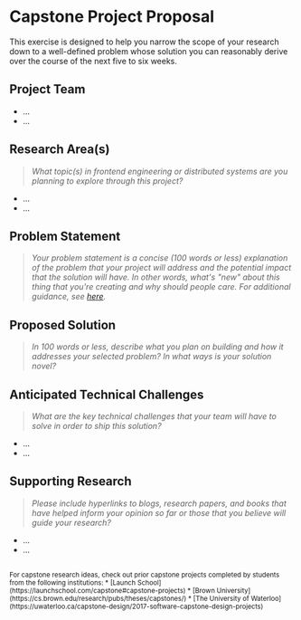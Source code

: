 # Capstone Project Proposal

This exercise is designed to help you narrow the scope of your research down to a well-defined problem whose solution you can reasonably derive over the course of the next five to six weeks. 

## Project Team
* ...
* ...
  
## Research Area(s)
> _What topic(s) in frontend engineering or distributed systems are you planning to explore through this project?_
* ...
* ...

## Problem Statement
> _Your problem statement is a concise (100 words or less) explanation of the problem that your project will address and the potential impact that the solution will have. In other words, what's "new" about this thing that you're creating and why should people care. For additional guidance, see [here](https://www.scribbr.com/research-process/problem-statement/)._

## Proposed Solution
> _In 100 words or less, describe what you plan on building and how it addresses your selected problem? In what ways is your solution novel?_

## Anticipated Technical Challenges
> _What are the key technical challenges that your team will have to solve in order to ship this solution?_
* ...
* ...

## Supporting Research
> _Please include hyperlinks to blogs, research papers, and books that have helped inform your opinion so far or those that you believe will guide your research?_
* ...
* ...

##
<sup>
  For capstone research ideas, check out prior capstone projects completed by students from the following institutions:
  * [Launch School](https://launchschool.com/capstone#capstone-projects)
  * [Brown University](https://cs.brown.edu/research/pubs/theses/capstones/)
  * [The University of Waterloo](https://uwaterloo.ca/capstone-design/2017-software-capstone-design-projects)
</sup>